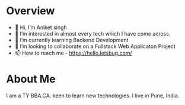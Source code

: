 # Overview
- 👋 Hi, I’m Aniket singh
- 👀 I’m interested in almost every tech which I have come across.
- 🌱 I’m currently learning Backend Development
- 💞️ I’m looking to collaborate on a Fullstack Web Applicaton Project
- 📫 How to reach me - https://hello.letsbug.com/

# About Me
  I am a TY BBA.CA. keen to learn new technologies. I live in Pune, India. 
<!---
Aniket-git-hub/Aniket-git-hub is a ✨ special ✨ repository because its `README.md` (this file) appears on your GitHub profile.
You can click the Preview link to take a look at your changes.
--->

